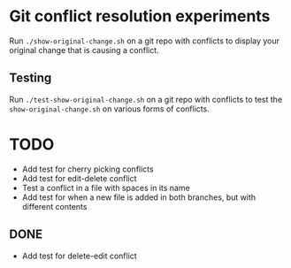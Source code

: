 # Git conflict resolution experiments

Run `./show-original-change.sh` on a git repo with conflicts to display your
original change that is causing a conflict.

## Testing

Run `./test-show-original-change.sh` on a git repo with conflicts to test the
`show-original-change.sh` on various forms of conflicts.

# TODO
* Add test for cherry picking conflicts
* Add test for edit-delete conflict
* Test a conflict in a file with spaces in its name
* Add test for when a new file is added in both branches, but with different
  contents

## DONE
* Add test for delete-edit conflict
